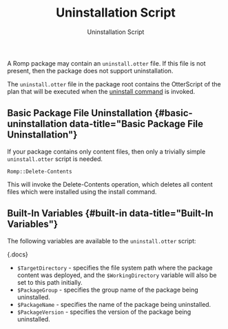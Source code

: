 ﻿---
title: Uninstallation Script
subtitle: Uninstallation Script
sequence: 21
keywords: romp, installation, configuration
---

A Romp package may contain an `uninstall.otter` file. If this file is not present, then the package does not support uninstallation.

The `uninstall.otter` file in the package root contains the OtterScript of the plan that will be executed when the [uninstall command](/support/documentation/romp/command-line/command-overview/installation#uninstall) is invoked.

## Basic Package File Uninstallation {#basic-uninstallation data-title="Basic Package File Uninstallation"}

If your package contains only content files, then only a trivially simple `uninstall.otter` script is needed.

```
Romp::Delete-Contents
```

This will invoke the Delete-Contents operation, which deletes all content files which were installed using the install command.

## Built-In Variables {#built-in data-title="Built-In Variables"}

The following variables are available to the `uninstall.otter` script:

{.docs}
- `$TargetDirectory` - specifies the file system path where the package content was deployed, and the `$WorkingDirectory` variable will also be set to this path initially.
- `$PackageGroup` - specifies the group name of the package being uninstalled.
- `$PackageName` - specifies the name of the package being uninstalled.
- `$PackageVersion` - specifies the version of the package being uninstalled.
